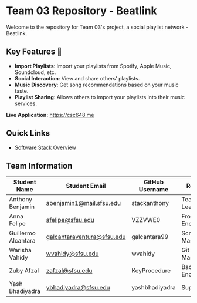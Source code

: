 # Team 03 Repository - Beatlink

Welcome to the repository for Team 03's project, a social playlist network - Beatlink.

## Key Features 🌟

- **Import Playlists**: Import your playlists from Spotify, Apple Music, Soundcloud, etc.
- **Social Interaction**: View and share others' playlists.
- **Music Discovery**: Get song recommendations based on your music taste.
- **Playlist Sharing**: Allows others to import your playlists into their music services.

**Live Application:** https://csc648.me

## Quick Links

- [Software Stack Overview](https://github.com/CSC-648-SFSU/csc648-01-sp24-team03/tree/master/Milestones/M0)

## Team Information  

| Student Name       | Student Email                | GitHub Username | Role         |
|--------------------|------------------------------|-----------------|--------------|
| Anthony Benjamin   | abenjamin1@mail.sfsu.edu     | stackanthony    | Team Leader  |
| Anna Felipe        | afelipe@sfsu.edu             | VZZVWE0         | Front-End    |
| Guillermo Alcantara| galcantaraventura@sfsu.edu   | galcantara99    | Scrum Master |
| Warisha Vahidy     | wvahidy@sfsu.edu             | wvahidy         | Git Master   |
| Zuby Afzal         | zafzal@sfsu.edu              | KeyProcedure    | Back-End     |
| Yash Bhadiyadra    | ybhadiyadra@sfsu.edu         | yashbhadiyadra  | Support      |

